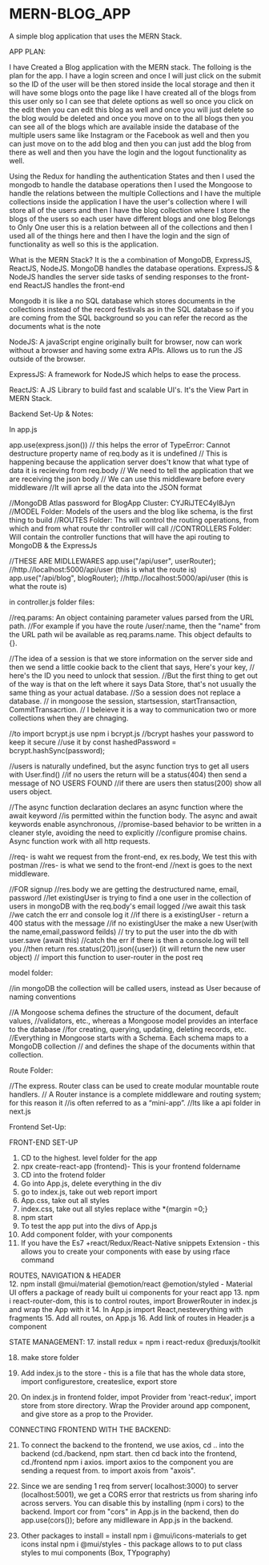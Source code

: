 # MERN-BLOG_APP
A simple blog application that uses the MERN Stack. 

APP PLAN:

I have Created a Blog application with the MERN stack.
The folloing is the plan for the app. 
I have a login screen and once I will just click on the submit so the ID of the user will be then stored inside the local storage 
and then it will have some blogs onto the page like I have created all of the blogs from this user only so I can see that delete options 
as well so once you click on the edit then you can edit this blog as well and once you will just delete so the blog would be deleted and 
once you move on to the all blogs then you can see all of the blogs which are available inside the database of the multiple users same like
Instagram or the Facebook as well and then you can just move on to the add blog and then you can just add the blog from there as well and 
then you have the login and the logout functionality as well.


Using the Redux for handling the authentication States and then I used the mongodb to handle the database operations then I used the Mongoose 
to handle the relations between the multiple Collections and I have the multiple collections inside the application
I have the user's collection where I will store all of the users and then I have the blog collection where I store the blogs of the users so each 
user have different blogs and one blog Belongs to Only One user this is a relation between all of the collections and then I used all of the things
here and then I have the login and the sign of functionality as well so this is the application.

What is the MERN Stack?
It is the a combination of MongoDB, ExpressJS, ReactJS, NodeJS.
MongoDB handles the database operations.
ExpressJS & NodeJS handles the server side tasks of sending responses to the front-end
ReactJS handles the front-end

Mongodb it is like a no SQL database which stores documents in the collections instead of the 
record festivals as in the SQL database so if you are coming from the SQL background so you can 
refer the record as the documents what is the note

NodeJS: A javaScript engine originally built for browser, now can work without a browser and having some extra APIs. 
Allows us to run the JS outside of the browser.

ExpressJS: A framework for NodeJS which helps to ease the process. 

ReactJS: A JS Library to build fast and scalable UI's. It's the View Part in MERN Stack. 



Backend Set-Up & Notes:

In app.js



app.use(express.json())
// this helps the error of TypeError: Cannot destructure property name of req.body as it is undefined
// This is happening because the application server does't know that what type of data it is recieving from req.body
// We need to tell the application that we are receiving the json body
// We can use this middleware before every middleware
//It will aprse all the data into the JSON format


//MongoDB Atlas password for BlogApp Cluster: CYJRiJTEC4yI8Jyn
//MODEL Folder: Models of the users and the blog like schema, is the first thing to build
//ROUTES Folder: Ths will control the routing operations, from which and from what route thr controller will call
//CONTROLLERS Folder: Will contain the controller functions that will have the api routing to MongoDB & the ExpressJs


//THESE ARE MIDLLEWARES
app.use("/api/user", userRouter); //http.//localhost:5000/api/user (this is what the route is)
app.use("/api/blog", blogRouter); //http.//localhost:5000/api/user (this is what the route is)

in controller.js folder files: 

//req.params: An object containing parameter values parsed from the URL path.
//For example if you have the route /user/:name, then the "name" from the URL path wil be available as req.params.name. This object defaults to {}.

//The idea of a session is that we store information on the server side and then we send a little cookie back to the client that says, Here's your key,
// here's the ID you need to unlock that session.
//But the first thing to get out of the way is that on the left where it says Data Store, that's not usually the same thing as your actual database. 
//So a session does not replace a database.
// in mongoose the session, startsession, startTransaction, CommitTransacrtion. 
// I beleieve it is a way to communication two or more collections when they are chnaging. 


//to import bcrypt.js use npm i bcrypt.js
//bcrypt hashes your password to keep it secure
//use it by  const hashedPassword = bcrypt.hashSync(password);


//users is naturally undefined, but the async function trys to get all users with User.find()
//if no users the return will be a status(404) then send a message of NO USERS FOUND
//if there are users then status(200) show all users object. 

//The async function declaration declares an async function where the await keyword 
//is permitted within the function body. The async and await keywords enable asynchronous, 
//promise-based behavior to be written in a cleaner style, avoiding the need to explicitly 
//configure promise chains. Async function work with all http requests. 

//req- is waht we request from the front-end, ex res.body, We test this with postman
//res- is what we send to the front-end
//next is goes to the next middleware.

//FOR signup
//res.body we are getting the destructured name, email, password
//let existingUser is trying to find a one user in the collection of users in mongoDB with the req.body's email logged
//we await this task
//we catch the err and console log it
//if there is a existingUser - return a 400 status with the message
//if no existingUser the make a new User(with the name,email,password feilds)
// try to put the user into the db with user.save (await this)
//catch the err if there is then a console.log will tell you
//then return res.status(201).json({user}) (it will return the new user object)
// import this function to user-router in the post req

model folder: 

//in mongoDB the collection will be called users, instead as User because of naming conventions

//A Mongoose schema defines the structure of the document, default values, 
//validators, etc., whereas a Mongoose model provides an interface to the database 
//for creating, querying, updating, deleting records, etc.
//Everything in Mongoose starts with a Schema. Each schema maps to a MongoDB collection
// and defines the shape of the documents within that collection.

Route Folder: 

//The express. Router class can be used to create modular mountable route handlers.
// A Router instance is a complete middleware and routing system; for this reason it 
//is often referred to as a “mini-app”.
//Its like a api folder in next.js




Frontend Set-Up:

FRONT-END SET-UP
1. CD to the highest. level folder for the app
2. npx create-react-app (frontend)- This is your frontend foldername
3. CD into the frotend folder
4. Go into App.js, delete everything in the div
5. go to index.js, take out web report import
6. App.css, take out all styles
7. index.css, take out all styles replace withe *{margin =0;}
8. npm start
9. To test the app put <HELLO WORLD> into the divs of App.js
10. Add component folder, with your components
11. If you have the Es7 +react/Redux/React-Native snippets Extension - this allows you to create your components with ease by using rface command

ROUTES, NAVIGATION & HEADER  
12. npm install @mui/material @emotion/react @emotion/styled - Material UI offers a package of ready built ui components for your react app
13. npm i react-router-dom, this is to control routes, import BrowerRouter in index.js and wrap the App with it
14. In App.js import React,nesteverything with fragments
15. Add all routes, on App.js
16. Add link of routes in Header.js a component
 

STATE MANAGEMENT: 
17. install redux = npm i react-redux @reduxjs/toolkit

18. make store folder

19. Add index.js to the store - this is a file that has the whole data store, import configurestore, createslice, export store

20. On index.js in frontend folder, impot Provider from 'react-redux', import store from store directory. Wrap the Provider around app component, and give store as a prop to the Provider. 

CONNECTING FRONTEND WITH THE BACKEND: 

21. To connect the backend to the frontend, we use axios, cd .. into the backend (cd./backend, npm start. then cd back into the frontend, cd./frontend 
npm i axios.
import axios to the component you are sending a request from. to import axois from "axois".

22. Since we are sending 1 req from server( localhost:3000) to server (localhost:5001), we get a CORS error that restricts us from sharing info across servers. You can disable this by installing (npm i cors) to the backend. 
Import cor from "cors" in App.js in the backend, then do app.use(cors()); before any midlleware in App.js in the backend. 

23. Other packages to install =
install npm i @mui/icons-materials to get icons
instal npm i @mui/styles - this package allows to to put class styles to mui components (Box, TYpography)
  
























